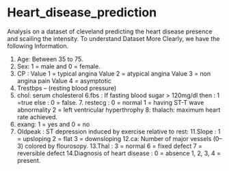 # Heart_disease_prediction
Analysis on a dataset of cleveland predicting the heart disease presence and scailing the intensity.
To understand Dataset More Clearly, we have the following Information.
1.	Age: Between 35 to 75.
2.	Sex:  1 = male and 0 = female.
3.	CP :
Value 1 = typical angina
Value 2 = atypical angina
Value 3 = non  angina pain
Value 4 = asymptotic
4.	Trestbps – (resting blood pressure)
5.	chol: serum cholesterol
6.fbs : If fasting blood sugar > 120mg/dl then : 1 =true
        else : 0 = false.
    7. restecg :  0 = normal
                    1 = having ST-T wave abnormality
                    2 = left ventricular hyperthrophy
8: thalach: maximum heart rate achieved.
9. exang: 1 = yes  and 0 = no
10. Oldpeak : ST depression induced by exercise relative to rest: 
11.Slope : 
                   1 = upsloping
                   2 = flat
                   3 = downsloping
12.ca: Number of major vessels (0–3) colored by flourosopy.
13.Thal :  3 = normal
                6 = fixed defect 
                7 = reversible defect
14.Diagnosis of heart disease :  0 = absence
1, 2, 3, 4 = present.
